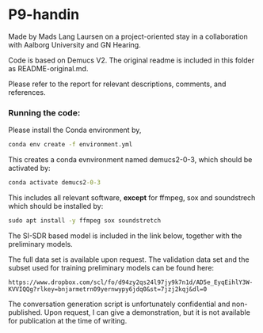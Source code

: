 # P9-handin
Made by Mads Lang Laursen on a project-oriented stay in a collaboration with Aalborg University and GN Hearing.

Code is based on Demucs V2. The original readme is included in this folder as README-original.md.

Please refer to the report for relevant descriptions, comments, and references. 

### Running the code:
Please install the Conda environment by,
```cmd
conda env create -f environment.yml
```

This creates a conda evnvironment named demucs2-0-3, which should be activated by:
```cmd
conda activate demucs2-0-3
```
This includes all relevant software, **except** for ffmpeg, sox and soundstrech which should be installed by:
```cmd
sudo apt install -y ffmpeg sox soundstretch
```


The SI-SDR based model is included in the link below, together with the preliminary models.

The full data set is available upon request. The validation data set and the subset used for training preliminary models can be found here:

```link
https://www.dropbox.com/scl/fo/d94zy2qs24l97jy9k7n1d/AD5e_EyqEihlY3W-KVVIQQg?rlkey=bnjarmetrn09yernwypy6jdq0&st=7jzj2kqj&dl=0
```

The conversation generation script is unfortunately confidential and non-published. Upon request, I can give a demonstration, but it is not available for publication at the time of writing.
